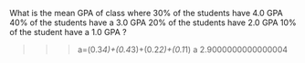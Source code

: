 What is the mean GPA of class where
    30% of the students have 4.0 GPA
    40% of the students have a 3.0 GPA
    20% of the students have 2.0 GPA
    10% of the student have a 1.0 GPA ?

>>> a=(0.3*4)+(0.4*3)+(0.2*2)+(0.1*1)
>>> a
2.9000000000000004

